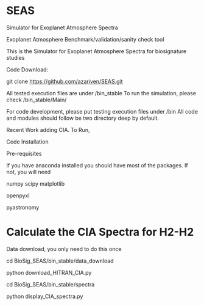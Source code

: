 # SEAS
Simulator for Exoplanet Atmosphere Spectra



Exoplanet Atmosphere Benchmark/validation/sanity check tool




This is the Simulator for Exoplanet Atmosphere Spectra for biosignature studies

Code Download:

git clone https://github.com/azariven/SEAS.git


All tested execution files are under /bin_stable
To run the simulation, please check /bin_stable/Main/

For code development, please put testing execution files under /bin
All code and modules should follow be two directory deep by default.

Recent Work adding CIA. To Run, 

Code Installation

Pre-requisites 

If you have anaconda installed you should have most of the packages. If not, you will need

numpy
scipy
matplotlib

openpyxl

pyastronomy








# Calculate the CIA Spectra for H2-H2
Data download, you only need to do this once

cd BioSig_SEAS/bin_stable/data_download

python download_HITRAN_CIA.py

cd BioSig_SEAS/bin_stable/spectra

python display_CIA_spectra.py
